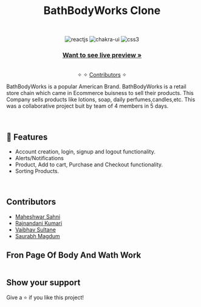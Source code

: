 


<h1 align="center">BathBodyWorks Clone</h1> 
<br />
<p align="center">
    <img src="https://img.shields.io/badge/HTML5-E34F26?style=for-the-badge&logo=html5&logoColor=white" alt="reactjs" />
    <img src="https://img.shields.io/badge/CSS3-1572B6?style=for-the-badge&logo=css3&logoColor=white" alt="chakra-ui"/>
    <img src="https://img.shields.io/badge/JavaScript-323330?style=for-the-badge&logo=javascript&logoColor=F7DF1E" alt="css3"/> 

</p>

<h3 align="center"><a href="https://bath-body-works.vercel.app/"><strong>Want to see live preview »</strong></a></h3>

<p align="center"> 
    <br />&#10023;
     &#10023;     
    <a href="#Contributors">Contributors</a> &#10023;
  </p>


BathBodyWorks is a popular American Brand. BathBodyWorks is a retail store chain which came in Ecommerce buisness to sell their products. This Company sells products like lotions, soap, daily perfumes,candles,etc. This was a collaborative project buit by team of 4 members in 5 days.

<br />


## 🚀 Features
- Account creation, login, signup and logout functionality.
- Alerts/Notifications
- Product, Add to cart, Purchase and Checkout functionality.
- Sorting Products.



<br/>

## Contributors

- [Maheshwar Sahni](https://github.com/maheshwar7667291394)
- [Rajnandani Kumari](https://github.com/Raj210Kumari)
- [Vaibhav Sultane](https://github.com/Vaibhav2416)
- [Saurabh Magdum](https://github.com/saurabhvmagdum) 

## Fron Page Of Body And Wath Work
 <img src="https://i.ibb.co/V2fLyBM/Screenshot-158.png" alt="">

## Show your support

Give a ⭐ if you like this project!



